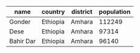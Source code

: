 | name | country | district | population |
| --- | --- | --- | --- |
| Gonder | Ethiopia | Amhara | 112249 |
| Dese | Ethiopia | Amhara | 97314 |
| Bahir Dar | Ethiopia | Amhara | 96140 |
